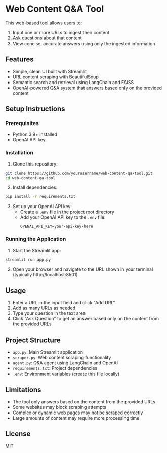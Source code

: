 # Web Content Q&A Tool

This web-based tool allows users to:
1. Input one or more URLs to ingest their content
2. Ask questions about that content
3. View concise, accurate answers using only the ingested information

## Features

- Simple, clean UI built with Streamlit
- URL content scraping with BeautifulSoup
- Semantic search and retrieval using LangChain and FAISS
- OpenAI-powered Q&A system that answers based only on the provided content

## Setup Instructions

### Prerequisites
- Python 3.9+ installed
- OpenAI API key

### Installation

1. Clone this repository:
```bash
git clone https://github.com/yourusername/web-content-qa-tool.git
cd web-content-qa-tool
```

2. Install dependencies:
```bash
pip install -r requirements.txt
```

3. Set up your OpenAI API key:
   - Create a `.env` file in the project root directory
   - Add your OpenAI API key to the `.env` file:
     ```
     OPENAI_API_KEY=your-api-key-here
     ```

### Running the Application

1. Start the Streamlit app:
```bash
streamlit run app.py
```

2. Open your browser and navigate to the URL shown in your terminal (typically http://localhost:8501)

## Usage

1. Enter a URL in the input field and click "Add URL"
2. Add as many URLs as needed
3. Type your question in the text area
4. Click "Ask Question" to get an answer based only on the content from the provided URLs

## Project Structure

- `app.py`: Main Streamlit application
- `scraper.py`: Web content scraping functionality
- `agent.py`: Q&A agent using LangChain and OpenAI
- `requirements.txt`: Project dependencies
- `.env`: Environment variables (create this file locally)

## Limitations

- The tool only answers based on the content from the provided URLs
- Some websites may block scraping attempts
- Complex or dynamic web pages may not be scraped correctly
- Large amounts of content may require more processing time

## License

MIT